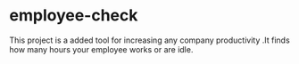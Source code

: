 # employee-check
 
This project  is a added tool for increasing any company productivity .It finds how many hours your employee works or are idle.
